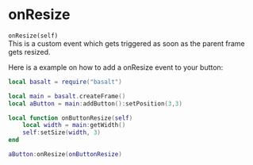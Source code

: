 # onResize

`onResize(self)`<br>
This is a custom event which gets triggered as soon as the parent frame gets resized.

Here is a example on how to add a onResize event to your button:

```lua
local basalt = require("basalt")

local main = basalt.createFrame()
local aButton = main:addButton():setPosition(3,3)

local function onButtonResize(self)
    local width = main:getWidth()
    self:setSize(width, 3)
end

aButton:onResize(onButtonResize)
```

